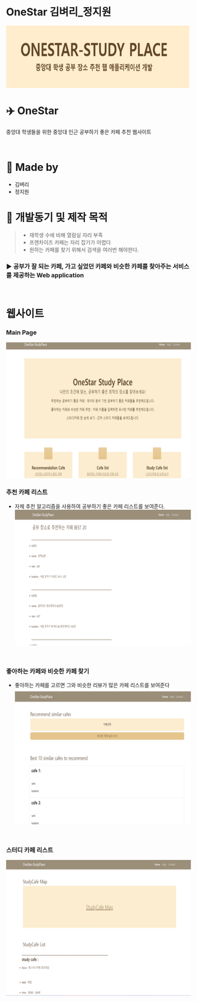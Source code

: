 # OneStar 김벼리\_정지원

<img src = "./img/title.PNG" width="500" height="170">
<br>

# :airplane: OneStar

중앙대 학생들을 위한 중앙대 인근 공부하기 좋은 카페 추천 웹사이트

<br>

# :bust_in_silhouette: Made by

- 김벼리
- 정지원

# :memo: 개발동기 및 제작 목적

> - 재학생 수에 비해 열람실 자리 부족
> - 프렌차이즈 카페는 자리 잡기가 어렵다
> - 원하는 카페를 찾기 위해서 검색을 여러번 해야한다.

### ▶ 공부가 잘 되는 카페, 가고 싶었던 카페와 비슷한 카페를 찾아주는 서비스를 제공하는 Web application

<br>

# 웹사이트

### Main Page

<img src = "./img/main.PNG" width="600" height="370">
<br>

### 추천 카페 리스트

- 자체 추천 알고리즘을 사용하여 공부하기 좋은 카페 리스트를 보여준다.
  <img src = "./img/recommend.PNG" width="600" height="370">

<br>

### 좋아하는 카페와 비슷한 카페 찾기

- 좋아하는 카페를 고르면 그와 비슷한 리뷰가 많은 카페 리스트를 보여준다
  <img src = "./img/similar.PNG" width="600" height="370">

<br>

### 스터디 카페 리스트

<img src = "./img/study.PNG" width="600" height="370">
